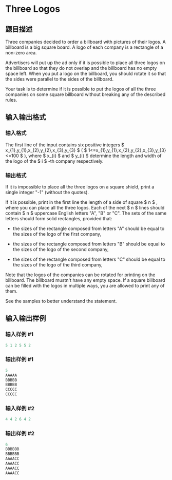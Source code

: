 # Three Logos

## 题目描述

Three companies decided to order a billboard with pictures of their logos. A billboard is a big square board. A logo of each company is a rectangle of a non-zero area.

Advertisers will put up the ad only if it is possible to place all three logos on the billboard so that they do not overlap and the billboard has no empty space left. When you put a logo on the billboard, you should rotate it so that the sides were parallel to the sides of the billboard.

Your task is to determine if it is possible to put the logos of all the three companies on some square billboard without breaking any of the described rules.

## 输入输出格式

### 输入格式

The first line of the input contains six positive integers $ x_{1},y_{1},x_{2},y_{2},x_{3},y_{3} $ ( $ 1<=x_{1},y_{1},x_{2},y_{2},x_{3},y_{3}<=100 $ ), where $ x_{i} $ and $ y_{i} $ determine the length and width of the logo of the $ i $ -th company respectively.

### 输出格式

If it is impossible to place all the three logos on a square shield, print a single integer "-1" (without the quotes).

If it is possible, print in the first line the length of a side of square $ n $ , where you can place all the three logos. Each of the next $ n $ lines should contain $ n $ uppercase English letters "A", "B" or "C". The sets of the same letters should form solid rectangles, provided that:

- the sizes of the rectangle composed from letters "A" should be equal to the sizes of the logo of the first company,

- the sizes of the rectangle composed from letters "B" should be equal to the sizes of the logo of the second company,

- the sizes of the rectangle composed from letters "C" should be equal to the sizes of the logo of the third company,

Note that the logos of the companies can be rotated for printing on the billboard. The billboard mustn't have any empty space. If a square billboard can be filled with the logos in multiple ways, you are allowed to print any of them.

See the samples to better understand the statement.

## 输入输出样例

### 输入样例 #1

```cpp
5 1 2 5 5 2

```
### 输出样例 #1

```cpp
5
AAAAA
BBBBB
BBBBB
CCCCC
CCCCC

```
### 输入样例 #2

```cpp
4 4 2 6 4 2

```
### 输出样例 #2

```cpp
6
BBBBBB
BBBBBB
AAAACC
AAAACC
AAAACC
AAAACC

```

